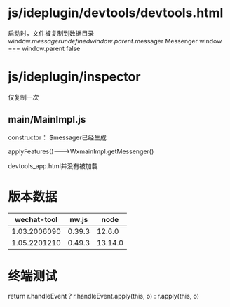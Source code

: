 # js/ideplugin/devtools/devtools.html
  启动时，文件被复制到数据目录
  window.$messager  undefined
  window.parent.$messager Messenger
  window === window.parent  false
  
 

# js/ideplugin/inspector
  仅复制一次

## main/MainImpl.js
  constructor： $messager已经生成


  applyFeatures()--->WxmainImpl.getMessenger()


devtools_app.html并没有被加载


# 版本数据
| wechat-tool | nw.js | node |
|-------------|-------|------|
|1.03.2006090 |0.39.3 |12.6.0|
|1.05.2201210 |0.49.3 |13.14.0|

# 终端测试

return r.handleEvent ? r.handleEvent.apply(this, o) : r.apply(this, o)